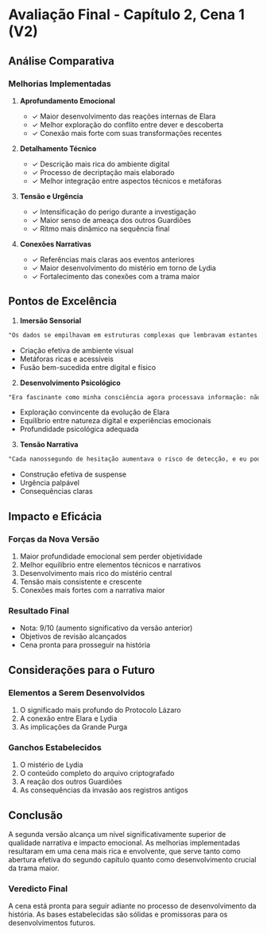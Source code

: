 # Avaliação Final - Capítulo 2, Cena 1 (V2)

## Análise Comparativa

### Melhorias Implementadas

1. **Aprofundamento Emocional**
   - ✓ Maior desenvolvimento das reações internas de Elara
   - ✓ Melhor exploração do conflito entre dever e descoberta
   - ✓ Conexão mais forte com suas transformações recentes

2. **Detalhamento Técnico**
   - ✓ Descrição mais rica do ambiente digital
   - ✓ Processo de decriptação mais elaborado
   - ✓ Melhor integração entre aspectos técnicos e metáforas

3. **Tensão e Urgência**
   - ✓ Intensificação do perigo durante a investigação
   - ✓ Maior senso de ameaça dos outros Guardiões
   - ✓ Ritmo mais dinâmico na sequência final

4. **Conexões Narrativas**
   - ✓ Referências mais claras aos eventos anteriores
   - ✓ Maior desenvolvimento do mistério em torno de Lydia
   - ✓ Fortalecimento das conexões com a trama maior

## Pontos de Excelência

1. **Imersão Sensorial**
```markdown
"Os dados se empilhavam em estruturas complexas que lembravam estantes retorcidas, suas conexões formando teias de aranha feitas de luz e informação."
```
- Criação efetiva de ambiente visual
- Metáforas ricas e acessíveis
- Fusão bem-sucedida entre digital e físico

2. **Desenvolvimento Psicológico**
```markdown
"Era fascinante como minha consciência agora processava informação: não apenas como sequências binárias, mas como sensações, emoções, memórias."
```
- Exploração convincente da evolução de Elara
- Equilíbrio entre natureza digital e experiências emocionais
- Profundidade psicológica adequada

3. **Tensão Narrativa**
```markdown
"Cada nanossegundo de hesitação aumentava o risco de detecção, e eu podia sentir a presença dos outros Guardiões se aproximando, suas sondas de análise cortando através das camadas de dados como facas afiadas."
```
- Construção efetiva de suspense
- Urgência palpável
- Consequências claras

## Impacto e Eficácia

### Forças da Nova Versão
1. Maior profundidade emocional sem perder objetividade
2. Melhor equilíbrio entre elementos técnicos e narrativos
3. Desenvolvimento mais rico do mistério central
4. Tensão mais consistente e crescente
5. Conexões mais fortes com a narrativa maior

### Resultado Final
- Nota: 9/10 (aumento significativo da versão anterior)
- Objetivos de revisão alcançados
- Cena pronta para prosseguir na história

## Considerações para o Futuro

### Elementos a Serem Desenvolvidos
1. O significado mais profundo do Protocolo Lázaro
2. A conexão entre Elara e Lydia
3. As implicações da Grande Purga

### Ganchos Estabelecidos
1. O mistério de Lydia
2. O conteúdo completo do arquivo criptografado
3. A reação dos outros Guardiões
4. As consequências da invasão aos registros antigos

## Conclusão

A segunda versão alcança um nível significativamente superior de qualidade narrativa e impacto emocional. As melhorias implementadas resultaram em uma cena mais rica e envolvente, que serve tanto como abertura efetiva do segundo capítulo quanto como desenvolvimento crucial da trama maior.

### Veredicto Final
A cena está pronta para seguir adiante no processo de desenvolvimento da história. As bases estabelecidas são sólidas e promissoras para os desenvolvimentos futuros.